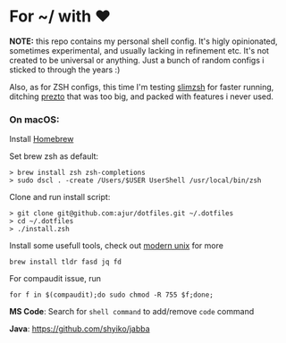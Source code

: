 # For ~/ with ❤

**NOTE:** this repo contains my personal shell config.
It's higly opinionated, sometimes experimental, and usually lacking in refinement etc. It's not created to be universal or anything. Just a bunch of random configs i sticked to through the years :)

Also, as for ZSH configs, this time I'm testing [slimzsh](https://github.com/changs/slimzsh) for faster running, ditching [prezto](https://github.com/sorin-ionescu/prezto) that was too big, and packed with features i never used.

### On macOS:

Install [Homebrew](https://brew.sh/)

Set brew zsh as default: 
```
> brew install zsh zsh-completions
> sudo dscl . -create /Users/$USER UserShell /usr/local/bin/zsh
```

Clone and run install script:
```
> git clone git@github.com:ajur/dotfiles.git ~/.dotfiles
> cd ~/.dotfiles
> ./install.zsh
```

Install some usefull tools, check out [modern unix](https://github.com/ibraheemdev/modern-unix) for more
```
brew install tldr fasd jq fd
```

For compaudit issue, run
```
for f in $(compaudit);do sudo chmod -R 755 $f;done;
```

**MS Code**: Search for `shell command` to add/remove `code` command

**Java**: https://github.com/shyiko/jabba
